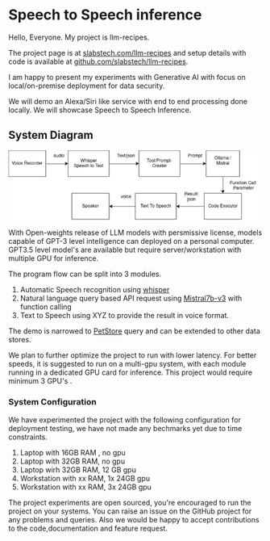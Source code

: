 # Speech to Speech inference

Hello, Everyone. 
My project is llm-recipes. 

The project page is at [slabstech.com/llm-recipes](slabstech.com/llm-recipes) and setup details with code is available at [github.com/slabstech/llm-recipes](github.com/slabstech/llm-recipes).

I am happy to present my experiments with Generative AI with focus on local/on-premise deployment for data security. 

We will demo an Alexa/Siri like service with end to end processing done locally. We will showcase Speech to Speech Inference.

## System Diagram
!["Speech to Speech"](images/speech-inference.png "Speech to Sppech")



With Open-weights release of LLM models with persmissive license,  models capable of GPT-3 level intelligence can deployed on a personal computer. GPT3.5 level model's are available but require server/workstation with multiple GPU for inference.

The program flow can be split into 3 modules.
1. Automatic Speech recognition using [whisper](github.com/openai/whisper) 
2. Natural language query based API request using [Mistral7b-v3](mistral.ai) with function calling 
3. Text to Speech using XYZ to provide the result in voice format.

The demo is narrowed to [PetStore](https://petstore3.swagger.io/api/v3/) query and can be extended to other data stores. 


We plan to further optimize the project to run with lower latency. For better speeds, it is suggested to run on a multi-gpu system, with each module running in a dedicated GPU card for inference. This project would require minimum 3 GPU's .

### System Configuration
We have experimented the project with the following configuration for deployment testing, we have not made any bechmarks yet due to time constraints. 

1. Laptop with 16GB RAM , no gpu
2. Laptop with 32GB RAM, no gpu
3. Laptop wirh 32GB RAM, 12 GB gpu
4. Workstation with xx RAM, 1x 24GB gpu
5. Workstation with xx RAM, 3x 24GB gpu 

The project experiments are open sourced, you're encouraged to run the project on your systems. You can raise an issue on the GitHub project for any problems and queries. Also we would be happy to accept contributions to the code,documentation and feature request. 

